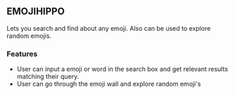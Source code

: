 ## EMOJIHIPPO

Lets you search and find about any emoji. Also can be used to explore random emojis.

### Features

* User can input a emoji or word in the search box and get relevant results matching their query. 
* User can go through the emoji wall and explore random emoji's

